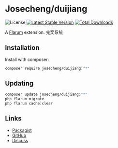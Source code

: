 # Josecheng/duijiang

![License](https://img.shields.io/badge/license-MIT-blue.svg) [![Latest Stable Version](https://img.shields.io/packagist/v/josecheng/duijiang.svg)](https://packagist.org/packages/josecheng/duijiang) [![Total Downloads](https://img.shields.io/packagist/dt/josecheng/duijiang.svg)](https://packagist.org/packages/josecheng/duijiang)

A [Flarum](http://flarum.org) extension. 兑奖系统

## Installation

Install with composer:

```sh
composer require josecheng/duijiang:"*"
```

## Updating

```sh
composer update josecheng/duijiang:"*"
php flarum migrate
php flarum cache:clear
```

## Links

- [Packagist](https://packagist.org/packages/josecheng/duijiang)
- [GitHub](https://github.com/josecheng/duijiang)
- [Discuss](https://discuss.flarum.org.cn/u/josecheng)
